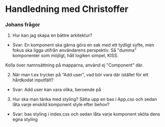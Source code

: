 # Handledning med Christoffer

### Johans frågor

1. Hur kan jag skapa en bättre arkitektur?

- Svar: En komponent ska gärna göra en sak med ett tydligt syfte, men fokus ska ligga utifrån användarens perspektiv. Så "dumma" komponenter som möjligt, håll logiken simpel, KISS.

Kolla över namnsättning på mapparna, använd ej "Component" där.

2. När man t.ex trycker på "Add user", vad bör vara där istället för ett hårdkodat inputfält?

- Svar: Add user kan vara olika, beroende på

3. Hur ska man tänka med styling? Sätta upp en bas i App.css och sedan låta varje enskild komponent style efter behov?

- Svar: bas styling i index.css och sedan låta varje komponent sköta dens egna styling
